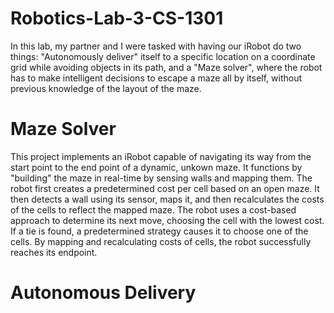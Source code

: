 # Robotics-Lab-3-CS-1301
In this lab, my partner and I were tasked with having our iRobot do two things: "Autonomously deliver" itself to a specific location on a coordinate grid while avoiding objects in its path, and a "Maze solver", where the robot has to make intelligent decisions to escape a maze all by itself, without previous knowledge of the layout of the maze. 

# Maze Solver
This project implements an iRobot capable of navigating its way from the start point to the end point of a dynamic, unkown maze. It functions by "building" the maze in real-time by sensing walls and mapping them. The robot first creates a predetermined cost per cell based on an open maze. It then detects a wall using its sensor, maps it, and then recalculates the costs of the cells to reflect the mapped maze. The robot uses a cost-based approach to determine its next move, choosing the cell with the lowest cost. If a tie is found, a predetermined strategy causes it to choose one of the cells. By mapping and recalculating costs of cells, the robot successfully reaches its endpoint.

# Autonomous Delivery
